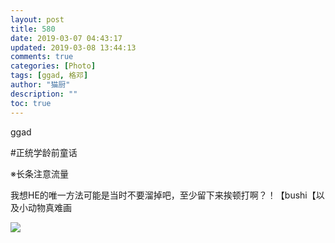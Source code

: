 ```yaml
---
layout: post
title: 580
date: 2019-03-07 04:43:17
updated: 2019-03-08 13:44:13
comments: true
categories: [Photo]
tags: [ggad, 格邓]
author: "猫厨"
description: ""
toc: true
---
```


<p>ggad</p> 
<p>#正统学龄前童话</p> 
<p>※长条注意流量</p> 
<p>我想HE的唯一方法可能是当时不要溜掉吧，至少留下来挨顿打啊？！【bushi【以及小动物真难画</p>

![](https://raw.githubusercontent.com/alicewish/meowchain247/master/img_cVZNdzJtQk9JV2QxbEczSnFEbEJuOWlTRkpxcHN0NzZGVVNubkdEd0FyL0tFalhVdjFnd1NBPT0.jpg)